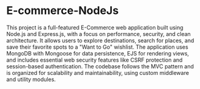 # E-commerce-NodeJs
This project is a full-featured E-Commerce web application built using Node.js and Express.js, with a focus on performance, security, and clean architecture. It allows users to explore destinations, search for places, and save their favorite spots to a "Want to Go" wishlist.  The application uses MongoDB with Mongoose for data persistence, EJS for rendering views, and includes essential web security features like CSRF protection and session-based authentication. The codebase follows the MVC pattern and is organized for scalability and maintainability, using custom middleware and utility modules.
